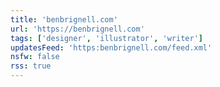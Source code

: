 ```yaml
---
title: 'benbrignell.com'
url: 'https://benbrignell.com'
tags: ['designer', 'illustrator', 'writer']
updatesFeed: 'https:benbrignell.com/feed.xml'
nsfw: false
rss: true
---
```

